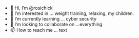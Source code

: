 - 👋 Hi, I’m @rosichick
- 👀 I’m interested in ... weight training, relaxing, my children.
- 🌱 I’m currently learning ... cyber security 
- 💞️ I’m looking to collaborate on ...everything 
- 📫 How to reach me ... text

<!---
rosichick/rosichick is a ✨ special ✨ repository because its `README.md` (this file) appears on your GitHub profile.
You can click the Preview link to take a look at your changes.
--->
